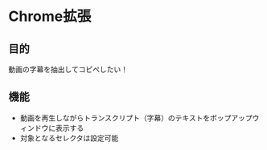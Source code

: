# Chrome拡張
## 目的
動画の字幕を抽出してコピペしたい！
## 機能
- 動画を再生しながらトランスクリプト（字幕）のテキストをポップアップウィンドウに表示する
- 対象となるセレクタは設定可能
